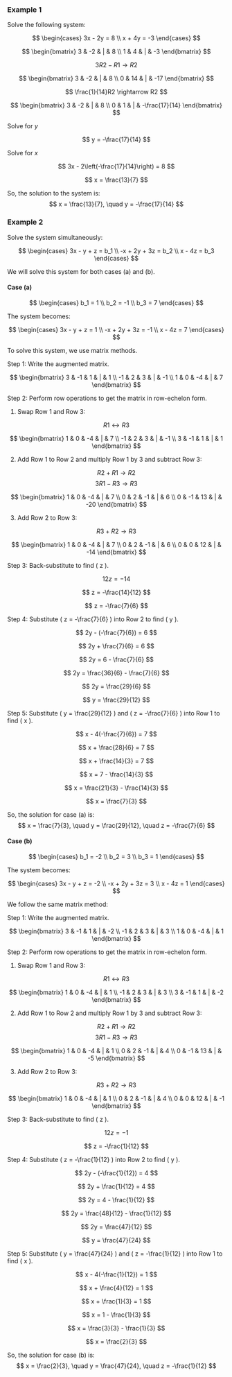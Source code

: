 ### Example 1

Solve the following system:

$$ \begin{cases}
3x - 2y = 8 \\
x + 4y = -3 \end{cases} $$

$$ \begin{bmatrix}
3 & -2 & | & 8 \\
1 & 4 & | & -3
\end{bmatrix} $$

$$ 3R2 - R1 \rightarrow R2 $$

$$ \begin{bmatrix}
3 & -2 & | & 8 \\
0 & 14 & | & -17
\end{bmatrix} $$

$$ \frac{1}{14}R2 \rightarrow R2 $$

$$ \begin{bmatrix}
3 & -2 & | & 8 \\
0 & 1 & | & -\frac{17}{14}
\end{bmatrix} $$

Solve for $y$

$$ y = -\frac{17}{14} $$

Solve for $x$

$$ 3x - 2\left(-\frac{17}{14}\right) = 8 $$

$$ x = \frac{13}{7} $$

So, the solution to the system is:
$$ x = \frac{13}{7}, \quad y = -\frac{17}{14} $$

### Example 2

Solve the system simultaneously:

$$ \begin{cases}
3x - y + z = b_1 \\
-x + 2y + 3z = b_2 \\
x - 4z = b_3
\end{cases} $$

We will solve this system for both cases (a) and (b).

#### Case (a)

$$ \begin{cases}
b_1 = 1 \\
b_2 = -1 \\
b_3 = 7
\end{cases} $$

The system becomes:

$$ \begin{cases}
3x - y + z = 1 \\
-x + 2y + 3z = -1 \\
x - 4z = 7
\end{cases} $$

To solve this system, we use matrix methods.

Step 1: Write the augmented matrix.

$$ \begin{bmatrix}
3 & -1 & 1 & | & 1 \\
-1 & 2 & 3 & | & -1 \\
1 & 0 & -4 & | & 7
\end{bmatrix} $$

Step 2: Perform row operations to get the matrix in row-echelon form.

1. Swap Row 1 and Row 3:

$$ R1 \leftrightarrow R3 $$

$$ \begin{bmatrix}
1 & 0 & -4 & | & 7 \\
-1 & 2 & 3 & | & -1 \\
3 & -1 & 1 & | & 1
\end{bmatrix} $$

2. Add Row 1 to Row 2 and multiply Row 1 by 3 and subtract Row 3:

$$ R2 + R1 \rightarrow R2 $$
$$ 3R1 - R3 \rightarrow R3 $$

$$ \begin{bmatrix}
1 & 0 & -4 & | & 7 \\
0 & 2 & -1 & | & 6 \\
0 & -1 & 13 & | & -20
\end{bmatrix} $$

3. Add Row 2 to Row 3:

$$ R3 + R2 \rightarrow R3 $$

$$ \begin{bmatrix}
1 & 0 & -4 & | & 7 \\
0 & 2 & -1 & | & 6 \\
0 & 0 & 12 & | & -14
\end{bmatrix} $$

Step 3: Back-substitute to find \( z \).

$$ 12z = -14 $$

$$ z = -\frac{14}{12} $$

$$ z = -\frac{7}{6} $$

Step 4: Substitute \( z = -\frac{7}{6} \) into Row 2 to find \( y \).

$$ 2y - (-\frac{7}{6}) = 6 $$

$$ 2y + \frac{7}{6} = 6 $$

$$ 2y = 6 - \frac{7}{6} $$

$$ 2y = \frac{36}{6} - \frac{7}{6} $$

$$ 2y = \frac{29}{6} $$

$$ y = \frac{29}{12} $$

Step 5: Substitute \( y = \frac{29}{12} \) and \( z = -\frac{7}{6} \) into Row 1 to find \( x \).

$$ x - 4(-\frac{7}{6}) = 7 $$

$$ x + \frac{28}{6} = 7 $$

$$ x + \frac{14}{3} = 7 $$

$$ x = 7 - \frac{14}{3} $$

$$ x = \frac{21}{3} - \frac{14}{3} $$

$$ x = \frac{7}{3} $$

So, the solution for case (a) is:
$$ x = \frac{7}{3}, \quad y = \frac{29}{12}, \quad z = -\frac{7}{6} $$

#### Case (b)

$$ \begin{cases}
b_1 = -2 \\
b_2 = 3 \\
b_3 = 1
\end{cases} $$

The system becomes:

$$ \begin{cases}
3x - y + z = -2 \\
-x + 2y + 3z = 3 \\
x - 4z = 1
\end{cases} $$

We follow the same matrix method:

Step 1: Write the augmented matrix.

$$ \begin{bmatrix}
3 & -1 & 1 & | & -2 \\
-1 & 2 & 3 & | & 3 \\
1 & 0 & -4 & | & 1
\end{bmatrix} $$

Step 2: Perform row operations to get the matrix in row-echelon form.

1. Swap Row 1 and Row 3:

$$ R1 \leftrightarrow R3 $$

$$ \begin{bmatrix}
1 & 0 & -4 & | & 1 \\
-1 & 2 & 3 & | & 3 \\
3 & -1 & 1 & | & -2
\end{bmatrix} $$

2. Add Row 1 to Row 2 and multiply Row 1 by 3 and subtract Row 3:

$$ R2 + R1 \rightarrow R2 $$
$$ 3R1 - R3 \rightarrow R3 $$

$$ \begin{bmatrix}
1 & 0 & -4 & | & 1 \\
0 & 2 & -1 & | & 4 \\
0 & -1 & 13 & | & -5
\end{bmatrix} $$

3. Add Row 2 to Row 3:

$$ R3 + R2 \rightarrow R3 $$

$$ \begin{bmatrix}
1 & 0 & -4 & | & 1 \\
0 & 2 & -1 & | & 4 \\
0 & 0 & 12 & | & -1
\end{bmatrix} $$

Step 3: Back-substitute to find \( z \).

$$ 12z = -1 $$

$$ z = -\frac{1}{12} $$

Step 4: Substitute \( z = -\frac{1}{12} \) into Row 2 to find \( y \).

$$ 2y - (-\frac{1}{12}) = 4 $$

$$ 2y + \frac{1}{12} = 4 $$

$$ 2y = 4 - \frac{1}{12} $$

$$ 2y = \frac{48}{12} - \frac{1}{12} $$

$$ 2y = \frac{47}{12} $$

$$ y = \frac{47}{24} $$

Step 5: Substitute \( y = \frac{47}{24} \) and \( z = -\frac{1}{12} \) into Row 1 to find \( x \).

$$ x - 4(-\frac{1}{12}) = 1 $$

$$ x + \frac{4}{12} = 1 $$

$$ x + \frac{1}{3} = 1 $$

$$ x = 1 - \frac{1}{3} $$

$$ x = \frac{3}{3} - \frac{1}{3} $$

$$ x = \frac{2}{3} $$

So, the solution for case (b) is:
$$ x = \frac{2}{3}, \quad y = \frac{47}{24}, \quad z = -\frac{1}{12} $$
